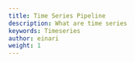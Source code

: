 ```yaml
---
title: Time Series Pipeline
description: What are time series
keywords: Timeseries
author: einari
weight: 1
---
```

